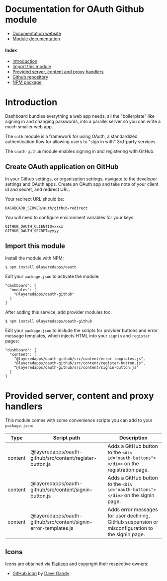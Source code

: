 # Documentation for OAuth Github module

- [Documentation website](https://layeredapps.github.io)
- [Module documentation](https://layeredapps.github.io/oauth-github-module)

#### Index

- [Introduction](#introduction)
- [Import this module](#import-this-module)
- [Provided server, content and proxy handlers](#provided-server-content-and-proxy-handlers)
- [Github repository](https://github.com/layeredapps/maxmind-geoip)
- [NPM package](https://npmjs.org/layeredapps/maxmind-geoip)

# Introduction

Dashboard bundles everything a web app needs, all the "boilerplate" like signing in and changing passwords, into a parallel server so you can write a much smaller web app.

The `oath` module is a framework for using OAuth, a standardized authentication flow for allowing users to "sign in with" 3rd-party services.  

The `oauth-github` module enables signing in and registering with GitHub.

## Create OAuth application on GitHub

In your Github settings, or organization settings, navigate to the developer settings and OAuth apps.  Create an OAuth app and take note of your client id and secret, and redirect URL.

Your redirect URL should be:

    DASHBOARD_SERVER/auth/github-redirect

You will need to configure environment variables for your keys:

    GITHUB_OAUTH_CLIENTID=xxxx
    GITHUB_OAUTH_SECRET=yyyy

## Import this module

Install the module with NPM:

    $ npm install @layeredapps/oauth

Edit your `package.json` to activate the module:

    "dashboard": {
      "modules": [
        "@layeredapps/oauth-github"
      ]
    }

After adding this service, add provider modules too:

    $ npm install @layeredapps/oauth-github

Edit your `package.json` to include the scripts for provider buttons and error message templates, which injects HTML into your `signin` and `register` pages:

    "dashboard": {
      "content": [
        "@layeredapps/oauth-github/src/content/error-templates.js",
        "@layeredapps/oauth-github/src/content/register-button.js",
        "@layeredapps/oauth-github/src/content/signin-button.js"
      ]
    }
 
# Provided server, content and proxy handlers

This module comes with some convenience scripts you can add to your `package.json`:

| Type     | Script path                                                      | Description                                                                                       |
|----------|------------------------------------------------------------------|---------------------------------------------------------------------------------------------------|
| content  | @layeredapps/oauth-github/src/content/register-button.js         | Adds a GitHub button to the `<div id="oauth-buttons"></div>` on the registration page.            |
| content  | @layeredapps/oauth-github/src/content/signin-button.js           | Adds a GitHub button to the `<div id="oauth-buttons"></div>` on the signin page.                  |
| content  | @layeredapps/oauth-github/src/content/signin-error-templates.js  | Adds error messages for user declining, GitHub suspension or misconfiguration to the signin page. |

## Icons

Icons are obtained via [FlatIcon](https://flaticon.com) and copyright their respective owners:

- [GitHub icon](https://www.flaticon.com/free-icon/github-sign_25657) by [Dave Gandy](https://www.flaticon.com/authors/dave-gandy)
